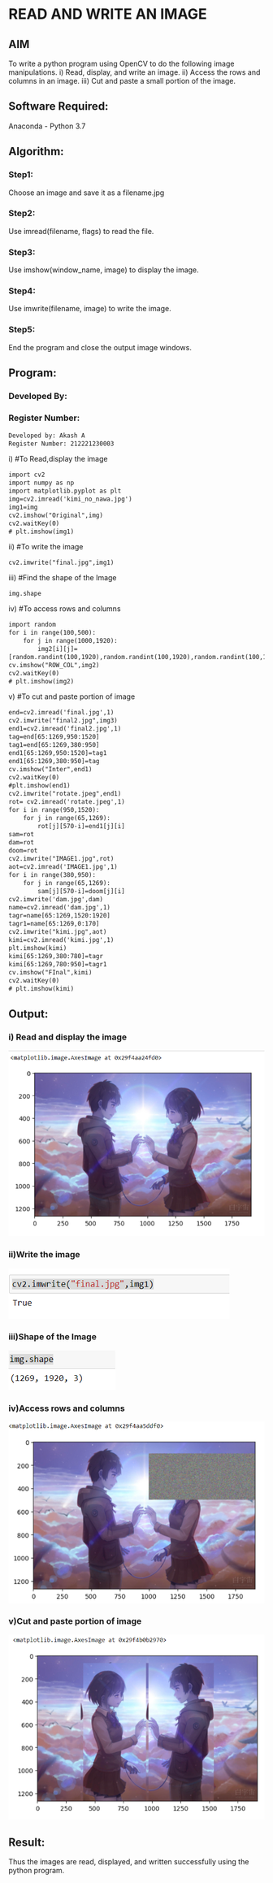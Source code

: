 # READ AND WRITE AN IMAGE
## AIM
To write a python program using OpenCV to do the following image manipulations.
i) Read, display, and write an image.
ii) Access the rows and columns in an image.
iii) Cut and paste a small portion of the image.

## Software Required:
Anaconda - Python 3.7
## Algorithm:
### Step1:
Choose an image and save it as a filename.jpg
### Step2:
Use imread(filename, flags) to read the file.
### Step3:
Use imshow(window_name, image) to display the image.
### Step4:
Use imwrite(filename, image) to write the image.
### Step5:
End the program and close the output image windows.
## Program:
### Developed By:
### Register Number: 
```
Developed by: Akash A
Register Number: 212221230003
```
i) #To Read,display the image
```python3
import cv2
import numpy as np
import matplotlib.pyplot as plt
img=cv2.imread('kimi_no_nawa.jpg')
img1=img
cv2.imshow("Original",img)
cv2.waitKey(0)
# plt.imshow(img1)
```
ii) #To write the image
```python3
cv2.imwrite("final.jpg",img1)
```
iii) #Find the shape of the Image
```python3
img.shape
```
iv) #To access rows and columns

```python3
import random
for i in range(100,500):
    for j in range(1000,1920):
        img2[i][j]=[random.randint(100,1920),random.randint(100,1920),random.randint(100,1920)]
cv.imshow("ROW_COL",img2)
cv2.waitKey(0)
# plt.imshow(img2)
```
v) #To cut and paste portion of image
```python3
end=cv2.imread('final.jpg',1)
cv2.imwrite("final2.jpg",img3)
end1=cv2.imread('final2.jpg',1)
tag=end[65:1269,950:1520]
tag1=end[65:1269,380:950]
end1[65:1269,950:1520]=tag1
end1[65:1269,380:950]=tag
cv.imshow("Inter",end1)
cv2.waitKey(0)
#plt.imshow(end1)
cv2.imwrite("rotate.jpeg",end1)
rot= cv2.imread('rotate.jpeg',1)
for i in range(950,1520):
    for j in range(65,1269):
        rot[j][570-i]=end1[j][i]
sam=rot
dam=rot
doom=rot
cv2.imwrite("IMAGE1.jpg",rot)
aot=cv2.imread('IMAGE1.jpg',1)
for i in range(380,950):
    for j in range(65,1269):
        sam[j][570-i]=doom[j][i]
cv2.imwrite('dam.jpg',dam)
name=cv2.imread('dam.jpg',1)
tagr=name[65:1269,1520:1920]
tagr1=name[65:1269,0:170]
cv2.imwrite("kimi.jpg",aot)
kimi=cv2.imread('kimi.jpg',1)
plt.imshow(kimi)
kimi[65:1269,380:780]=tagr
kimi[65:1269,780:950]=tagr1
cv.imshow("FInal",kimi)
cv2.waitKey(0)
# plt.imshow(kimi)
```

## Output:

### i) Read and display the image
![](./main1.png)
### ii)Write the image
![](./write.png)
### iii)Shape of the Image
![](./shape.png)
### iv)Access rows and columns
![](./row.png)
### v)Cut and paste portion of image
![](./final.png)
## Result:
Thus the images are read, displayed, and written successfully using the python program.


